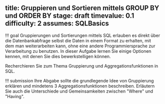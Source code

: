 title: Gruppieren und Sortieren mittels GROUP BY und ORDER BY
stage: draft
timevalue: 0.1
difficulty: 2
assumes: SQLBasics
---
!!! goal
    Gruppierungen und Sortierungen mittels SQL erlauben es direkt über die Datenbankabfrage 
    selbst die Daten in einem Format zu erhalten, mit dem man weiterarbeiten kann, ohne eine 
    andere Programmiersprache zur Verarbeitung zu benutzen. 
    In dieser Aufgabe lernen Sie einige Optionen kennen, mit denen Sie dies bewerkstelligen können.

Recherchieren Sie zum Thema Gruppierung und Aggregationsfunktionen in SQL.

!!! submission
    Ihre Abgabe sollte die grundlegende Idee von Gruppierung erklären und mindetens 3
    Aggregationsfunktionen beschreiben.
    Erläutern Sie auch die Unterschiede und Gemeinsamkeiten zwischen "Where" und "Having".
